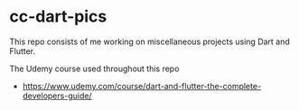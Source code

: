 # cc-dart-pics

This repo consists of me working on miscellaneous projects using Dart and Flutter.

The Udemy course used throughout this repo

-   https://www.udemy.com/course/dart-and-flutter-the-complete-developers-guide/
